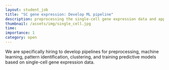 ```yaml
---
layout: student_job
title: "SC gene expression: Develop ML pipeline"
description: preprocessing the single-cell gene expression data and applying machine learning methods to it. 
thumbnail: /assets/img/single_cell.jpg
time:
importance: 1
category: open
---
```


We are specifically hiring to develop pipelines for preprocessing, machine learning, pattern identification, clustering, and training predictive models based on single-cell gene expression data.
